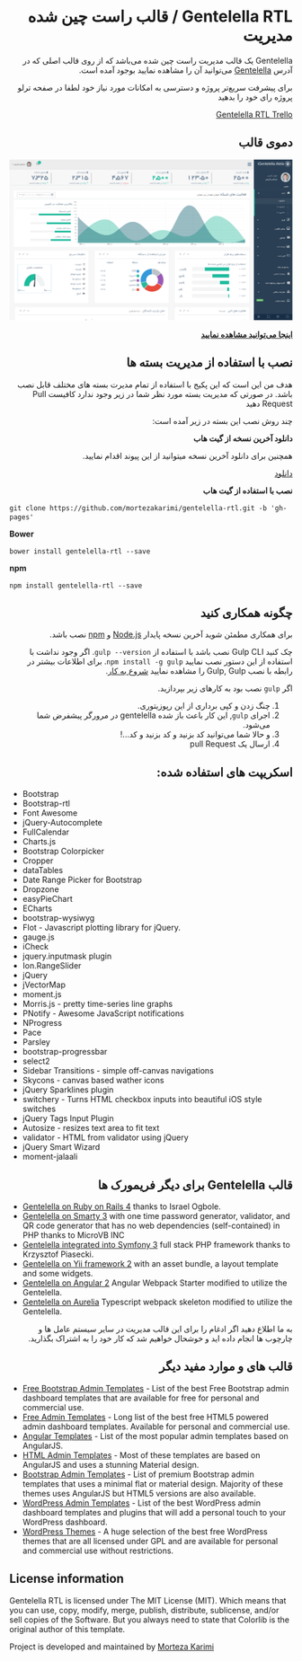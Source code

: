 <div dir="RTL" align="right" style="direction:rtl;text-align:right;">

# Gentelella RTL / قالب راست چین شده مدیریت

Gentelella یک قالب مدیریت راست چین شده می‌باشد که از روی قالب اصلی که در آدرس [Gentelella](https://github.com/puikinsh/gentelella) می‌توانید آن را مشاهده نمایید بوجود آمده است.

برای پیشرفت سریع‌تر پروژه و دسترسی به امکانات مورد نیاز خود لطفا در صفحه ترلو پروژه رای خود را بدهید

[Gentelella RTL Trello](https://trello.com/b/V1sSyyrH/gentelella-rtl)
## دموی قالب
![Gentelella Bootstrap Admin Template](./documentation/images/demo-template.png "Gentelella RTL Theme Browser Preview")

**[اینجا می‌توانید مشاهده نمایید](https://mortezakarimi.github.io/gentelella-rtl/public/index.html)**

## نصب با استفاده از مدیریت بسته ها

هدف من این است که این پکیج با استفاده از تمام مدیرت بسته های مختلف قابل نصب باشد. در صورتی که مدیریت بسته مورد نظر شما در زیر وجود ندارد کافیست Pull Request دهید

چند روش نصب این بسته در زیر آمده است:

**دانلود آخرین نسخه از گیت هاب**

همچنین برای دانلود آخرین نسخه میتوانید از این پیوند اقدام نمایید.

[دانلود](https://github.com/mortezakarimi/gentelella-rtl/releases/latest)


**نصب با استفاده از گیت هاب**

<div dir="LTR" align="left" style="direction:ltr;text-align:left;">

```
git clone https://github.com/mortezakarimi/gentelella-rtl.git -b 'gh-pages'
```


**Bower**

```
bower install gentelella-rtl --save
```

**npm**

```
npm install gentelella-rtl --save
```

</div>

## چگونه همکاری کنید
برای همکاری مطمئن شوید آخرین نسخه پایدار [Node.js](https://nodejs.org/) و [npm](https://npmjs.com) نصب باشد.

چک کنید Gulp CLI نصب باشد با استفاده از  `gulp --version`.  اگر وجود نداشت با استفاده از  این دستور نصب نمایید `npm install -g gulp`.  برای اطلاعات بیشتر در رابطه با نصب  Gulp, Gulp را مشاهده نمایید [شروع به کار](https://github.com/gulpjs/gulp/blob/master/docs/getting-started.md).

اگر `gulp`  نصب بود به کار‌های زیر بپردازید.

1. چنگ زدن و کپی برداری از این رپوزیتوری.
2. اجرای `gulp`, این کار باعث باز شده gentelella در مرورگر پیشفرض شما می‌شود.
3. و حالا شما می‌توانید کد بزنید و کد بزنید و کد...!
4. ارسال یک pull Request

## اسکریپت های استفاده شده:
<div dir="LTR" align="left" style="direction:ltr;text-align:left;">

* Bootstrap
* Bootstrap-rtl
* Font Awesome
* jQuery-Autocomplete
* FullCalendar
* Charts.js
* Bootstrap Colorpicker
* Cropper
* dataTables
* Date Range Picker for Bootstrap
* Dropzone
* easyPieChart
* ECharts
* bootstrap-wysiwyg
* Flot - Javascript plotting library for jQuery.
* gauge.js
* iCheck
* jquery.inputmask plugin
* Ion.RangeSlider
* jQuery
* jVectorMap
* moment.js
* Morris.js - pretty time-series line graphs
* PNotify - Awesome JavaScript notifications
* NProgress
* Pace
* Parsley
* bootstrap-progressbar
* select2
* Sidebar Transitions - simple off-canvas navigations
* Skycons - canvas based wather icons
* jQuery Sparklines plugin
* switchery - Turns HTML checkbox inputs into beautiful iOS style switches
* jQuery Tags Input Plugin
* Autosize - resizes text area to fit text
* validator - HTML from validator using jQuery
* jQuery Smart Wizard
* moment-jalaali

</div>

## قالب Gentelella برای دیگر فریمورک ها

<div dir="LTR" align="left" style="direction:ltr;text-align:left;">

* [Gentelella on Ruby on Rails 4](https://github.com/iogbole/gentelella_on_rails) thanks to Israel Ogbole.
* [Gentelella on Smarty 3](https://github.com/microvb/otp-thing) with one time password generator, validator, and QR code generator that has no web dependencies (self-contained) in PHP thanks to MicroVB INC
* [Gentelella integrated into Symfony 3](https://github.com/krzysiekpiasecki/Gentelella) full stack PHP framework thanks to Krzysztof Piasecki.
* [Gentelella on Yii framework 2](https://github.com/yiister/yii2-gentelella) with an asset bundle, a layout template and some widgets.
* [Gentelella on Angular 2](https://github.com/kmkatsma/angular2-webpack-starter-gentelella) Angular Webpack Starter modified to utilize the Gentelella.
* [Gentelella on Aurelia](https://github.com/kmkatsma/aurelia-gentelella) Typescript webpack skeleton modified to utilize the Gentelella.

</div>

به ما اطلاع دهید اگر ادغام را برای این قالب مدیریت در سایر سیستم عامل ها و چارچوب ها انجام داده اید و خوشحال خواهیم شد که کار خود را به اشتراک بگذارید.

## قالب های و موارد مفید دیگر

<div dir="LTR" align="left" style="direction:ltr;text-align:left;">

* [Free Bootstrap Admin Templates](https://colorlib.com/wp/free-bootstrap-admin-dashboard-templates/ "Bootstrap Admin Templates on Colorlib") - List of the best Free Bootstrap admin dashboard templates that are available for free for personal and commercial use.
* [Free Admin Templates](https://colorlib.com/wp/free-html5-admin-dashboard-templates/ "List of free HTML based admin templates by Colorlib") - Long list of the best free HTML5 powered admin dashboard templates. Available for personal and commercial use.
* [Angular Templates](https://colorlib.com/wp/angularjs-admin-templates/ "Angular Admin Templates on Colorlib") - List of the most popular admin templates based on AngularJS.
* [HTML Admin Templates](https://colorlib.com/wp/html-admin-templates/ "Material Design Admin Templates on Colorlib") - Most of these templates are based on AngularJS and uses a stunning Material design.
* [Bootstrap Admin Templates](https://colorlib.com/wp/bootstrap-admin-templates/ "List of Premium Bootstrap Admin Templates by Colorlib") - List of premium Bootstrap admin templates that uses a minimal flat or material design. Majority of these themes uses AngularJS but HTML5 versions are also available.
* [WordPress Admin Templates](https://colorlib.com/wp/wordpress-admin-dashboard-themes-plugins/ "List of WordPress Admin Dashboard Templates and Plugins by Colorlib") - List of the best WordPress admin dashboard templates and plugins that will add a personal touch to your WordPress dashboard.
* [WordPress Themes](https://colorlib.com/wp/free-wordpress-themes/ "List of Free WordPress themes by Colorlib") - A huge selection of the best free WordPress themes that are all licensed under GPL and are available for personal and commercial use without restrictions.

</div>

<div dir="LTR" align="left" style="direction:ltr;text-align:left;">

## License information


Gentelella RTL is licensed under The MIT License (MIT). Which means that you can use, copy, modify, merge, publish, distribute, sublicense, and/or sell copies of the Software. But you always need to state that Colorlib is the original author of this template.

Project is developed and maintained by [Morteza Karimi](https://morteza-karimi.ir/ "Morteza Karimi - Web Developer")
</div>
</div>
